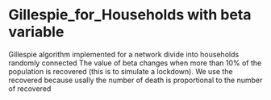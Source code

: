 # Gillespie_for_Households with beta variable
Gillespie algorithm implemented for a network divide into households randomly connected
The value of beta changes when more than 10% of the population is recovered (this is to simulate a lockdown). We use the recovered because usally the number of death is proportional to the number of recovered

